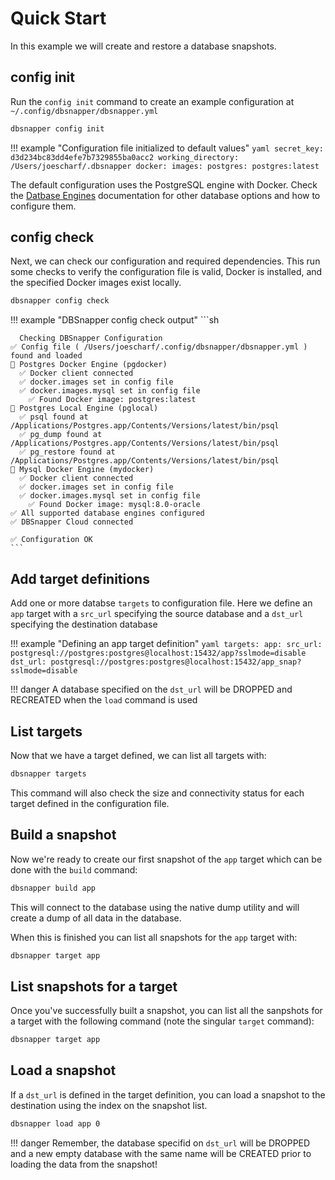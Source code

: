 # Quick Start

In this example we will create and restore a database snapshots.

## config init

Run the `config init` command to create an example configuration at `~/.config/dbsnapper/dbsnapper.yml`

```sh
dbsnapper config init
```

!!! example "Configuration file initialized to default values"
    ```yaml
    secret_key: d3d234bc83dd4efe7b7329855ba0acc2
    working_directory: /Users/joescharf/.dbsnapper
    docker:
      images:
        postgres: postgres:latest
    ```

The default configuration uses the PostgreSQL engine with Docker. Check the [Datbase Engines](/database-engines/introduction) documentation for other database options and how to configure them. 

## config check

Next, we can check our configuration and required dependencies. This run some checks to verify the configuration file is valid, Docker is installed, and the specified Docker images exist locally.

```sh
dbsnapper config check
```

!!! example "DBSnapper config check output"
    ```sh

      Checking DBSnapper Configuration
    ✅ Config file ( /Users/joescharf/.config/dbsnapper/dbsnapper.yml ) found and loaded
    🔵 Postgres Docker Engine (pgdocker)
      ✅ Docker client connected
      ✅ docker.images set in config file
      ✅ docker.images.mysql set in config file
        ✅ Found Docker image: postgres:latest
    🔵 Postgres Local Engine (pglocal)
      ✅ psql found at /Applications/Postgres.app/Contents/Versions/latest/bin/psql
      ✅ pg_dump found at /Applications/Postgres.app/Contents/Versions/latest/bin/psql
      ✅ pg_restore found at /Applications/Postgres.app/Contents/Versions/latest/bin/psql
    🔵 Mysql Docker Engine (mydocker)
      ✅ Docker client connected
      ✅ docker.images set in config file
      ✅ docker.images.mysql set in config file
        ✅ Found Docker image: mysql:8.0-oracle
    ✅ All supported database engines configured
    ✅ DBSnapper Cloud connected

    ✅ Configuration OK
    ```

## Add target definitions

Add one or more databse `targets` to configuration file. Here we define an `app` target with a `src_url` specifying the source database and a `dst_url` specifying the destination database

!!! example "Defining an app target definition"
    ```yaml
    targets:
      app:
        src_url: postgresql://postgres:postgres@localhost:15432/app?sslmode=disable
        dst_url: postgresql://postgres:postgres@localhost:15432/app_snap?sslmode=disable
    ```

!!! danger
    A database specified on the `dst_url` will be DROPPED and RECREATED when the `load` command is used

## List targets

Now that we have a target defined, we can list all targets with: 

```sh
dbsnapper targets
```

This command will also check the size and connectivity status for each target defined in the configuration file.

## Build a snapshot

Now we're ready to create our first snapshot of the `app` target which can be done with the `build` command:

```sh
dbsnapper build app
```
 
This will connect to the database using the native dump utility and will create a dump of all data in the database.

When this is finished you can list all snapshots for the `app` target with:

```sh
dbsnapper target app
```

## List snapshots for a target

Once you've successfully built a snapshot, you can list all the sanpshots for a target with the following command (note the singular `target` command):

```sh
dbsnapper target app
```

## Load a snapshot

If a `dst_url` is defined in the target definition, you can load a snapshot to the destination using the index on the snapshot list.

```sh
dbsnapper load app 0
```

!!! danger
    Remember, the database specifid on `dst_url` will be DROPPED and a new empty database with the same name will be CREATED prior to loading the data from the snapshot!

